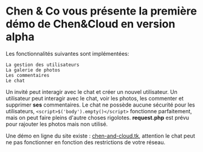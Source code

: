 # Chen & Co vous présente la première démo de Chen&Cloud en version alpha

Les fonctionnalités suivantes sont implémentées:
    
    La gestion des utilisateurs
    La galerie de photos
    Les commentaires
    Le chat
    
Un invité peut interagir avec le chat et créer un nouvel utilisateur.
Un utilisateur peut interagir avec le chat, voir les photos, les commenter et supprimer **ses** commentaires.
Le chat ne possède aucune sécurité pour les utilisateurs, `<script>$('body').empty()</script>` fonctionne parfaitement, mais on peut faire pleins d'autre choses rigolotes.
**request.php** est prévu pour rajouter les photos mais non utilisé.

Une démo en ligne du site existe : [chen-and-cloud.tk](http://chen-and-cloud.tk), attention le chat peut ne pas fonctionner en fonction des restrictions de votre réseau.

